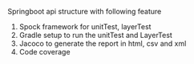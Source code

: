 Springboot api structure with following feature
1. Spock framework for unitTest, layerTest
2. Gradle setup to run the unitTest and LayerTest
3. Jacoco to generate the report in html, csv and xml
4. Code coverage